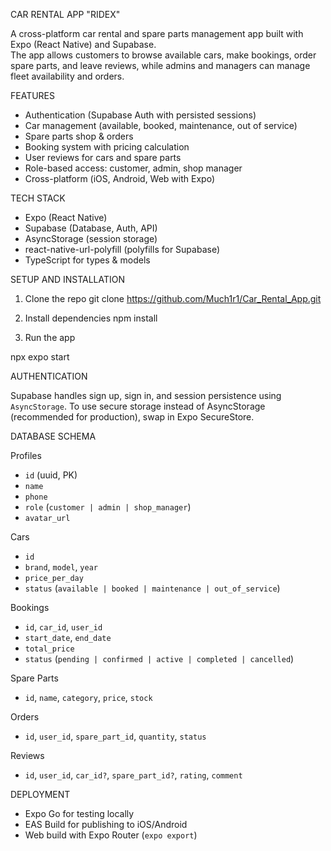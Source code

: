 CAR RENTAL APP "RIDEX"

A cross-platform car rental and spare parts management app built with Expo (React Native) and Supabase.  
The app allows customers to browse available cars, make bookings, order spare parts, and leave reviews, while admins and managers can manage fleet availability and orders.

FEATURES
- Authentication (Supabase Auth with persisted sessions)
- Car management (available, booked, maintenance, out of service)
- Spare parts shop & orders
- Booking system with pricing calculation
- User reviews for cars and spare parts
- Role-based access: customer, admin, shop manager
- Cross-platform (iOS, Android, Web with Expo)

TECH STACK
- Expo (React Native)
- Supabase (Database, Auth, API)
- AsyncStorage (session storage)
- react-native-url-polyfill (polyfills for Supabase)
- TypeScript for types & models

SETUP AND INSTALLATION

1. Clone the repo
git clone https://github.com/Much1r1/Car_Rental_App.git

2. Install dependencies
npm install

3. Run the app

npx expo start


AUTHENTICATION

Supabase handles sign up, sign in, and session persistence using `AsyncStorage`.
To use secure storage instead of AsyncStorage (recommended for production), swap in Expo SecureStore.

DATABASE SCHEMA

Profiles

* `id` (uuid, PK)
* `name`
* `phone`
* `role` (`customer | admin | shop_manager`)
* `avatar_url`

Cars

* `id`
* `brand`, `model`, `year`
* `price_per_day`
* `status` (`available | booked | maintenance | out_of_service`)

Bookings

* `id`, `car_id`, `user_id`
* `start_date`, `end_date`
* `total_price`
* `status` (`pending | confirmed | active | completed | cancelled`)

Spare Parts

* `id`, `name`, `category`, `price`, `stock`

Orders

* `id`, `user_id`, `spare_part_id`, `quantity`, `status`

Reviews

* `id`, `user_id`, `car_id?`, `spare_part_id?`, `rating`, `comment`

DEPLOYMENT

* Expo Go for testing locally
* EAS Build for publishing to iOS/Android
* Web build with Expo Router (`expo export`)

